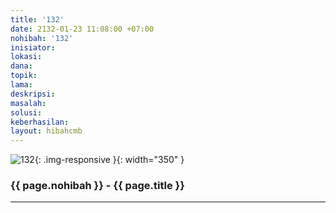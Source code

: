 ```yaml
---
title: '132'
date: 2132-01-23 11:08:00 +07:00
nohibah: '132'
inisiator:
lokasi:
dana:
topik:
lama:
deskripsi:
masalah:
solusi:
keberhasilan:
layout: hibahcmb
---
```


![132](/static/img/hibahcmb/132.png){: .img-responsive }{: width="350" }

### {{ page.nohibah }} - {{ page.title }}

---
